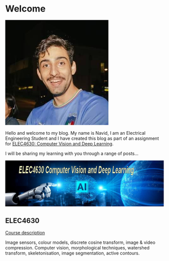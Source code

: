 # Welcome
![profile](images/profile.jpg)

Hello and welcome to my blog. My name is Navid, I am an Electrical Engineering Student and I have created this blog as part of an assignment for [ELEC4630: Computer Vision and Deep Learning](https://my.uq.edu.au/programs-courses/course.html?course_code=ELEC4630). 

I will be sharing my learning with you through a range of posts...

![Image of ELEC4630](images/ELEC4630.jpeg)

## ELEC4630

<ins>Course description</ins>

Image sensors, colour models, discrete cosine transform, image & video compression. Computer vision, morphological techniques, watershed transform, skeletonisation, image segmentation, active contours.
